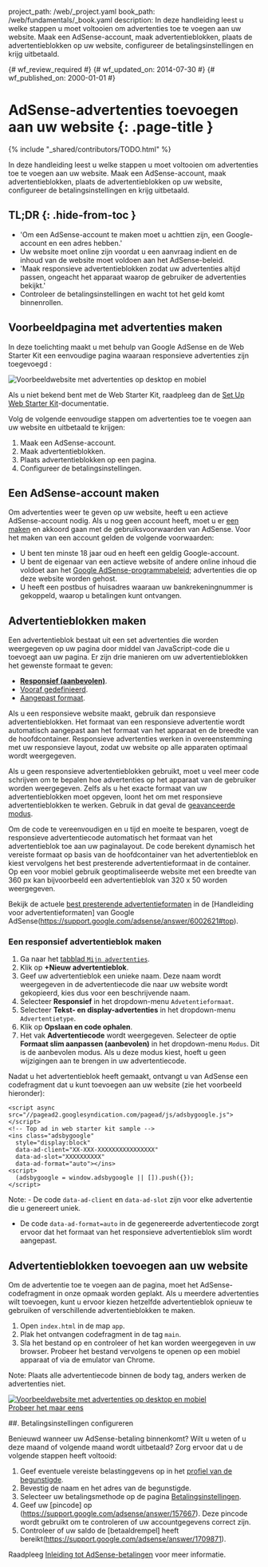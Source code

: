 project_path: /web/_project.yaml
book_path: /web/fundamentals/_book.yaml
description: In deze handleiding leest u welke stappen u moet voltooien om advertenties toe te voegen aan uw website. Maak een AdSense-account, maak advertentieblokken, plaats de advertentieblokken op uw website, configureer de betalingsinstellingen en krijg uitbetaald.

{# wf_review_required #}
{# wf_updated_on: 2014-07-30 #}
{# wf_published_on: 2000-01-01 #}

# AdSense-advertenties toevoegen aan uw website {: .page-title }

{% include "_shared/contributors/TODO.html" %}



In deze handleiding leest u welke stappen u moet voltooien om advertenties toe te voegen aan uw website. Maak een AdSense-account, maak advertentieblokken, plaats de advertentieblokken op uw website, configureer de betalingsinstellingen en krijg uitbetaald.


## TL;DR {: .hide-from-toc }
- 'Om een AdSense-account te maken moet u achttien zijn, een Google-account en een adres hebben.'
- Uw website moet online zijn voordat u een aanvraag indient en de inhoud van de website moet voldoen aan het AdSense-beleid.
- 'Maak responsieve advertentieblokken zodat uw advertenties altijd passen, ongeacht het apparaat waarop de gebruiker de advertenties bekijkt.'
- Controleer de betalingsinstellingen en wacht tot het geld komt binnenrollen.


## Voorbeeldpagina met advertenties maken

In deze toelichting maakt u met behulp van Google AdSense en de Web Starter Kit een eenvoudige pagina waaraan responsieve advertenties zijn toegevoegd :

<img src="images/ad-ss-600.png" sizes="100vw" 
  srcset="images/ad-ss-1200.png 1200w, 
          images/ad-ss-900.png 900w,
          images/ad-ss-600.png 600w, 
          images/ad-ss-300.png 300w" 
  alt="Voorbeeldwebsite met advertenties op desktop en mobiel">

Als u niet bekend bent met de Web Starter Kit, raadpleeg dan de [Set Up Web Starter Kit]({{site.fundamentals}}/tools/setup/setup_kit.html)-documentatie.

Volg de volgende eenvoudige stappen om advertenties toe te voegen aan uw website en uitbetaald te krijgen:

1. Maak een AdSense-account.
2. Maak advertentieblokken.
3. Plaats advertentieblokken op een pagina.
4. Configureer de betalingsinstellingen.

## Een AdSense-account maken
Om advertenties weer te geven op uw website, heeft u een actieve AdSense-account nodig. Als u nog geen account heeft, moet u er [een maken](https://www.google.com/adsense/) en akkoord gaan met de gebruiksvoorwaarden van AdSense. Voor het maken van een account gelden de volgende voorwaarden:

* U bent ten minste 18 jaar oud en heeft een geldig Google-account.
* U bent de eigenaar van een actieve website of andere online inhoud die voldoet aan het
[Google AdSense-programmabeleid](https://support.google.com/adsense/answer/48182); advertenties die op deze website worden gehost.
* U heeft een postbus of huisadres waaraan uw bankrekeningnummer is gekoppeld, waarop u betalingen kunt ontvangen.

## Advertentieblokken maken

Een advertentieblok bestaat uit een set advertenties die worden weergegeven op uw pagina door middel van JavaScript-code die u toevoegt aan uw pagina. Er zijn drie manieren om uw advertentieblokken het gewenste formaat te geven:

* **[Responsief (aanbevolen)](https://support.google.com/adsense/answer/3213689)**. 
* [Vooraf gedefinieerd](https://support.google.com/adsense/answer/6002621).
* [Aangepast formaat](https://support.google.com/adsense/answer/3289364).

Als u een responsieve website maakt, gebruik dan responsieve advertentieblokken.
Het formaat van een responsieve advertentie wordt automatisch aangepast aan het formaat van het apparaat en de breedte van de hoofdcontainer.
Responsieve advertenties werken in overeenstemming met uw responsieve layout, zodat uw website op alle apparaten optimaal wordt weergegeven.

Als u geen responsieve advertentieblokken gebruikt, moet u veel meer code schrijven om te bepalen hoe advertenties op het apparaat van de gebruiker worden weergegeven. Zelfs als u het exacte formaat van uw advertentieblokken moet opgeven, loont het om met responsieve advertentieblokken te werken. Gebruik in dat geval de [geavanceerde modus]({{site.fundamentals}}/monetization/ads/customize-ads.html#what-if-responsive-sizing-isnt-enough).

Om de code te vereenvoudigen en u tijd en moeite te besparen, voegt de responsieve advertentiecode automatisch het formaat van het advertentieblok toe aan uw paginalayout. 
De code berekent dynamisch het vereiste formaat op basis van de hoofdcontainer van het advertentieblok en kiest vervolgens het best presterende advertentieformaat in de container.
Op een voor mobiel gebruik geoptimaliseerde website met een breedte van 360 px kan bijvoorbeeld een advertentieblok van 320 x 50 worden weergegeven.

Bekijk de actuele [best presterende advertentieformaten](https://support.google.com/adsense/answer/6002621#top) in de [Handleiding voor advertentieformaten] van Google AdSense(https://support.google.com/adsense/answer/6002621#top).

### Een responsief advertentieblok maken

1. Ga naar het [tabblad `Mijn advertenties`](https://www.google.com/adsense/app#myads-springboard).
2. Klik op <strong>+Nieuw advertentieblok</strong>.
3. Geef uw advertentieblok een unieke naam. Deze naam wordt weergegeven in de advertentiecode die naar uw website wordt gekopieerd, kies dus voor een beschrijvende naam.
4. Selecteer <strong>Responsief</strong> in het dropdown-menu `Advetentieformaat`.
5. Selecteer <strong>Tekst- en display-advertenties</strong> in het dropdown-menu `Advertentietype`.
6. Klik op <strong>Opslaan en code ophalen</strong>.
7. Het vak <strong>Advertentiecode</strong> wordt weergegeven. Selecteer de optie <strong>Formaat slim aanpassen (aanbevolen)</strong> in het dropdown-menu `Modus`. 
Dit is de aanbevolen modus. Als u deze modus kiest, hoeft u geen wijzigingen aan te brengen in uw advertentiecode.

Nadat u het advertentieblok heeft gemaakt, ontvangt u van AdSense een codefragment dat u kunt toevoegen aan uw website (zie het voorbeeld hieronder):


    <script async src="//pagead2.googlesyndication.com/pagead/js/adsbygoogle.js"></script>
    <!-- Top ad in web starter kit sample -->
    <ins class="adsbygoogle"
      style="display:block"
      data-ad-client="XX-XXX-XXXXXXXXXXXXXXXX"
      data-ad-slot="XXXXXXXXXX"
      data-ad-format="auto"></ins>
    <script>
      (adsbygoogle = window.adsbygoogle || []).push({});
    </script>
    

<!-- TODO: Verify note type! -->
Note: - De code <code>data-ad-client</code> en <code>data-ad-slot</code> zijn voor elke advertentie die u genereert uniek.
- De code <code>data-ad-format=auto</code> in de gegenereerde advertentiecode zorgt ervoor dat het formaat van het responsieve advertentieblok slim wordt aangepast.


## Advertentieblokken toevoegen aan uw website

Om de advertentie toe te voegen aan de pagina, moet het AdSense-codefragment in onze opmaak worden geplakt. Als u meerdere advertenties wilt toevoegen, kunt u ervoor kiezen hetzelfde advertentieblok opnieuw te gebruiken of verschillende advertentieblokken te maken.

1. Open `index.html` in de map `app`.
2. Plak het ontvangen codefragment in de tag `main`.
3. Sla het bestand op en controleer of het kan worden weergegeven in uw browser. Probeer het bestand vervolgens te openen op een mobiel apparaat of via de emulator van Chrome.

<!-- TODO: Verify note type! -->
Note: Plaats alle advertentiecode binnen de body tag, anders werken de advertenties niet.

<div>
  <a href="/web/fundamentals/resources/samples/monetization/ads/">
    <img src="images/ad-ss-600.png" sizes="100vw" 
      srcset="images/ad-ss-1200.png 1200w, 
              images/ad-ss-900.png 900w,
              images/ad-ss-600.png 600w, 
              images/ad-ss-300.png 300w" 
      alt="Voorbeeldwebsite met advertenties op desktop en mobiel">
    <br>
  Probeer het maar eens
  </a>
</div>

##. Betalingsinstellingen configureren

Benieuwd wanneer uw AdSense-betaling binnenkomt? Wilt u weten of u deze maand of volgende maand wordt uitbetaald? Zorg ervoor dat u de volgende stappen heeft voltooid:

1. Geef eventuele vereiste belastinggevens op in het [profiel van de begunstigde](https://www.google.com/adsense/app#payments3/h=BILLING_PROFILE). 
2. Bevestig de naam en het adres van de begunstigde.
3. Selecteer uw betalingsmethode op de pagina [Betalingsinstellingen](https://www.google.com/adsense/app#payments3/h=ACCOUNT_SETTINGS).
4. Geef uw [pincode] op (https://support.google.com/adsense/answer/157667). Deze pincode wordt gebruikt om te controleren of uw accountgegevens correct zijn.
5. Controleer of uw saldo de [betaaldrempel] heeft bereikt(https://support.google.com/adsense/answer/1709871). 

Raadpleeg [Inleiding tot AdSense-betalingen](https://support.google.com/adsense/answer/1709858) voor meer informatie.


